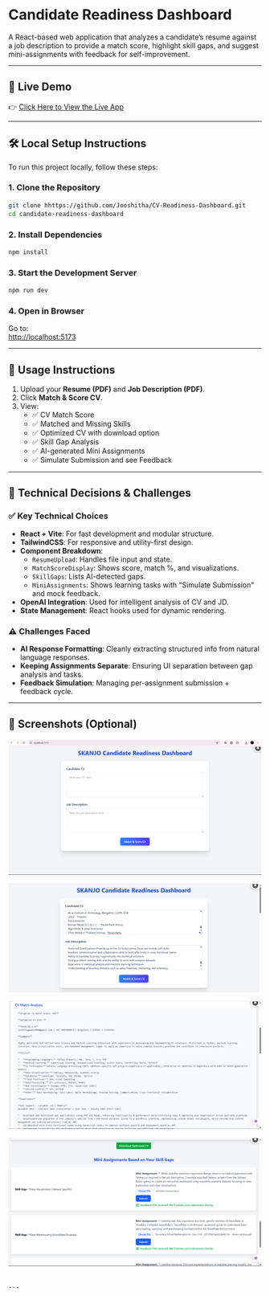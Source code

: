 # Candidate Readiness Dashboard

A React-based web application that analyzes a candidate’s resume against a job description to provide a match score, highlight skill gaps, and suggest mini-assignments with feedback for self-improvement.

---

## 🚀 Live Demo

👉 [Click Here to View the Live App](https://cv-readiness-dashboard-git-main-jooshithas-projects.vercel.app/)  


---

## 🛠️ Local Setup Instructions

To run this project locally, follow these steps:

### 1. Clone the Repository

```bash
git clone hhttps://github.com/Jooshitha/CV-Readiness-Dashboard.git
cd candidate-readiness-dashboard
```

### 2. Install Dependencies

```bash
npm install
```

### 3. Start the Development Server

```bash
npm run dev
```

### 4. Open in Browser

Go to:  
[http://localhost:5173](http://localhost:5173)

---

## 📘 Usage Instructions

1. Upload your **Resume (PDF)** and **Job Description (PDF)**.
2. Click **Match & Score CV**.
3. View:
   - ✅ CV Match Score
   - ✅ Matched and Missing Skills
   - ✅ Optimized CV with download option
   - ✅ Skill Gap Analysis
   - ✅ AI-generated Mini Assignments
   - ✅ Simulate Submission and see Feedback

---

## 🧠 Technical Decisions & Challenges

### ✅ Key Technical Choices

- **React + Vite**: For fast development and modular structure.
- **TailwindCSS**: For responsive and utility-first design.
- **Component Breakdown**:
  - `ResumeUpload`: Handles file input and state.
  - `MatchScoreDisplay`: Shows score, match %, and visualizations.
  - `SkillGaps`: Lists AI-detected gaps.
  - `MiniAssignments`: Shows learning tasks with "Simulate Submission" and mock feedback.
- **OpenAI Integration**: Used for intelligent analysis of CV and JD.
- **State Management**: React hooks used for dynamic rendering.

### ⚠️ Challenges Faced

- **AI Response Formatting**: Cleanly extracting structured info from natural language responses.
- **Keeping Assignments Separate**: Ensuring UI separation between gap analysis and tasks.
- **Feedback Simulation**: Managing per-assignment submission + feedback cycle.

---

## 📸 Screenshots (Optional)

![alt text](image.png)

![alt text](image-1.png)

![alt text](image-2.png)

![alt text](image-3.png)
```

---

